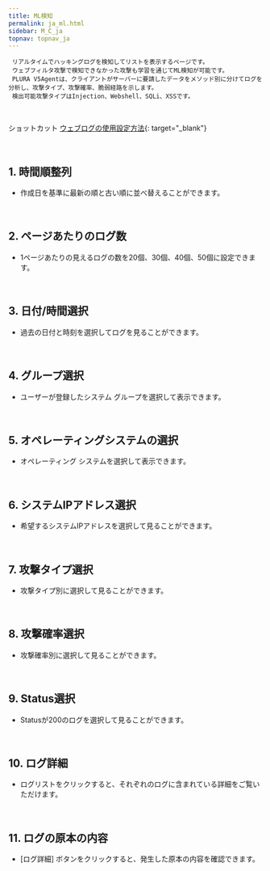 ```yaml
---
title: ML検知
permalink: ja_ml.html
sidebar: M_C_ja
topnav: topnav_ja
---
```


     リアルタイムでハッキングログを検知してリストを表示するページです。
     ウェブフィルタ攻撃で検知できなかった攻撃も学習を通じてML検知が可能です。
     PLURA V5Agentは、クライアントがサーバーに要請したデータをメソッド別に分けてログを分析し、攻撃タイプ、攻撃確率、脆弱経路を示します。
     検出可能攻撃タイプはInjection、Webshell、SQLi、XSSです。 

<br />

ショットカット  [ウェブログの使用設定方法](https://qubitsec.github.io/ja_system_weblog.html){: target="_blank"}

<br />

## 1. 時間順整列
- 作成日を基準に最新の順と古い順に並べ替えることができます。

<!-- [![image](/docs/images/Manual/common/ml/1.png){: width="800" }](/docs/images/Manual/common/ml/1.png){: target="_blank"}-->

<br />

## 2. ページあたりのログ数
- 1ページあたりの見えるログの数を20個、30個、40個、50個に設定できます。

<!-- [![image](/docs/images/Manual/common/ml/2.png){: width="800" }](/docs/images/Manual/common/ml/2.png){: target="_blank"}-->

<br />

## 3. 日付/時間選択
- 過去の日付と時刻を選択してログを見ることができます。

<!-- [![image](/docs/images/Manual/common/ml/3.png){: width="800" }](/docs/images/Manual/common/ml/3.png){: target="_blank"}--> 

<br />

## 4. グループ選択
- ユーザーが登録したシステム グループを選択して表示できます。

<!-- [![image](/docs/images/Manual/common/ml/4.png){: width="800" }](/docs/images/Manual/common/ml/4.png){: target="_blank"}--> 

<br />

## 5. オペレーティングシステムの選択
- オペレーティング システムを選択して表示できます。

<!-- [![image](/docs/images/Manual/common/ml/5.png){: width="800" }](/docs/images/Manual/common/ml/5.png){: target="_blank"}--> 

<br />

## 6. システムIPアドレス選択
- 希望するシステムIPアドレスを選択して見ることができます。

<!-- [![image](/docs/images/Manual/common/ml/6.png){: width="800" }](/docs/images/Manual/common/ml/6.png){: target="_blank"}--> 

<br />

## 7. 攻撃タイプ選択
- 攻撃タイプ別に選択して見ることができます。

<!-- [![image](/docs/images/Manual/common/ml/7.png){: width="800" }](/docs/images/Manual/common/ml/7.png){: target="_blank"}--> 

<br />

## 8. 攻撃確率選択
- 攻撃確率別に選択して見ることができます。

<!-- [![image](/docs/images/Manual/common/ml/8.png){: width="800" }](/docs/images/Manual/common/ml/8.png){: target="_blank"}--> 

<br />

## 9. Status選択
- Statusが200のログを選択して見ることができます。

<!-- [![image](/docs/images/Manual/common/ml/9.png){: width="800" }](/docs/images/Manual/common/ml/9.png){: target="_blank"}--> 

<br />

## 10. ログ詳細
- ログリストをクリックすると、それぞれのログに含まれている詳細をご覧いただけます。

<!-- [![image](/docs/images/Manual/common/ml/10.png){: width="800" }](/docs/images/Manual/common/ml/10.png){: target="_blank"}--> 

<br />

## 11. ログの原本の内容
- [ログ詳細] ボタンをクリックすると、発生した原本の内容を確認できます。

<!-- [![image](/docs/images/Manual/common/ml/11.png){: width="800" }](/docs/images/Manual/common/ml/11.png){: target="_blank"}-->
